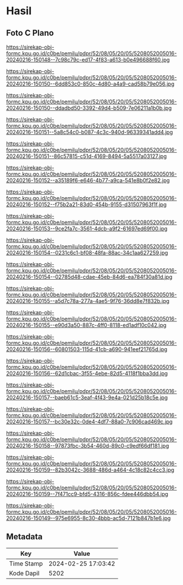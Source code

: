 # Hasil

## Foto C Plano

https://sirekap-obj-formc.kpu.go.id/c0be/pemilu/pdpr/52/08/05/20/05/5208052005016-20240216-150148--7c98c79c-ed17-4f83-a613-b0e496688f60.jpg

https://sirekap-obj-formc.kpu.go.id/c0be/pemilu/pdpr/52/08/05/20/05/5208052005016-20240216-150150--6dd853c0-850c-4d80-a4a9-cad58b79e056.jpg

https://sirekap-obj-formc.kpu.go.id/c0be/pemilu/pdpr/52/08/05/20/05/5208052005016-20240216-150150--ddadbd50-3392-49d4-b509-7e06211a1b0b.jpg

https://sirekap-obj-formc.kpu.go.id/c0be/pemilu/pdpr/52/08/05/20/05/5208052005016-20240216-150151--5a8c54c0-b087-4c3c-940d-96339341add4.jpg

https://sirekap-obj-formc.kpu.go.id/c0be/pemilu/pdpr/52/08/05/20/05/5208052005016-20240216-150151--86c57815-c51d-4169-8494-5a5517a03127.jpg

https://sirekap-obj-formc.kpu.go.id/c0be/pemilu/pdpr/52/08/05/20/05/5208052005016-20240216-150152--a35189f6-e646-4b77-a9ca-541e8b0f2e82.jpg

https://sirekap-obj-formc.kpu.go.id/c0be/pemilu/pdpr/52/08/05/20/05/5208052005016-20240216-150152--f75b2a21-83d0-454b-9155-d31507963f1f.jpg

https://sirekap-obj-formc.kpu.go.id/c0be/pemilu/pdpr/52/08/05/20/05/5208052005016-20240216-150153--9ce2fa7c-3561-4dcb-a9f2-61697ed69f00.jpg

https://sirekap-obj-formc.kpu.go.id/c0be/pemilu/pdpr/52/08/05/20/05/5208052005016-20240216-150154--0231c6c1-bf08-48fa-88ac-34c1aa627259.jpg

https://sirekap-obj-formc.kpu.go.id/c0be/pemilu/pdpr/52/08/05/20/05/5208052005016-20240216-150154--02785d48-cdae-45eb-84d6-ea784f30a81d.jpg

https://sirekap-obj-formc.kpu.go.id/c0be/pemilu/pdpr/52/08/05/20/05/5208052005016-20240216-150155--a5d7c78a-277a-4ae5-9f76-36dd8e7f832b.jpg

https://sirekap-obj-formc.kpu.go.id/c0be/pemilu/pdpr/52/08/05/20/05/5208052005016-20240216-150155--e90d3a50-887c-4ff0-8118-ed1adf10c042.jpg

https://sirekap-obj-formc.kpu.go.id/c0be/pemilu/pdpr/52/08/05/20/05/5208052005016-20240216-150156--60801503-115d-41cb-a690-941eef21765d.jpg

https://sirekap-obj-formc.kpu.go.id/c0be/pemilu/pdpr/52/08/05/20/05/5208052005016-20240216-150156--62d1cbac-3f55-4ebe-82d5-4118f1bba3dd.jpg

https://sirekap-obj-formc.kpu.go.id/c0be/pemilu/pdpr/52/08/05/20/05/5208052005016-20240216-150157--baeb61c5-3eaf-4f43-9e4a-021d25b18c5e.jpg

https://sirekap-obj-formc.kpu.go.id/c0be/pemilu/pdpr/52/08/05/20/05/5208052005016-20240216-150157--bc30e32c-0de4-4df7-88a0-7c906cad469c.jpg

https://sirekap-obj-formc.kpu.go.id/c0be/pemilu/pdpr/52/08/05/20/05/5208052005016-20240216-150158--97873fbc-3b54-460d-89c0-c9edf66df181.jpg

https://sirekap-obj-formc.kpu.go.id/c0be/pemilu/pdpr/52/08/05/20/05/5208052005016-20240216-150159--82b3042c-3688-486d-a464-4c18c82c4cc3.jpg

https://sirekap-obj-formc.kpu.go.id/c0be/pemilu/pdpr/52/08/05/20/05/5208052005016-20240216-150159--7f471cc9-bfd5-4316-856c-fdee446dbb54.jpg

https://sirekap-obj-formc.kpu.go.id/c0be/pemilu/pdpr/52/08/05/20/05/5208052005016-20240216-150149--975e6955-8c30-4bbb-ac5d-7121b847b1e6.jpg


## Metadata

| Key        | Value               |
| ---------- | ------------------- |
| Time Stamp | 2024-02-25 17:03:42 |
| Kode Dapil | 5202                |



